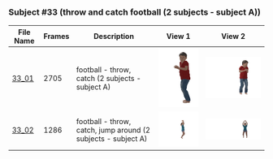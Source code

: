 ### Subject #33 (throw and catch football (2 subjects - subject A))
|File Name|Frames|Description|View 1|View 2|
|-|-|-|-|-|
|[33_01](https://github.com/Shriinivas/cmubvh/raw/main/Sequence-030-034/33/Data/33_01.zip)|2705|football - throw, catch (2 subjects - subject A)|<img src="https://github.com/Shriinivas/cmubvhgifs/blob/main/Sequence-030-034/33/33_01_0.gif"/>|<img src="https://github.com/Shriinivas/cmubvhgifs/blob/main/Sequence-030-034/33/33_01_1.gif"/>|
|[33_02](https://github.com/Shriinivas/cmubvh/raw/main/Sequence-030-034/33/Data/33_02.zip)|1286|football - throw, catch, jump around (2 subjects - subject A)|<img src="https://github.com/Shriinivas/cmubvhgifs/blob/main/Sequence-030-034/33/33_02_0.gif"/>|<img src="https://github.com/Shriinivas/cmubvhgifs/blob/main/Sequence-030-034/33/33_02_1.gif"/>|

